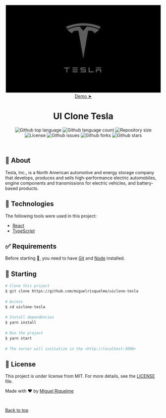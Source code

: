 <div align="center" id="top"> 
    <img src="./.github/app.gif" alt="UI Clone Tesla" />
    <br>
    <a href="https://miguelrisquelme-uiclone-tesla.netlify.app">Demo  ➤</a>
</div>

<h1 align="center">UI Clone Tesla</h1>

<p align="center">
  <img alt="Github top language" src="https://img.shields.io/github/languages/top/miguelrisquelme/uiclone-tesla?color=56BEB8">

  <img alt="Github language count" src="https://img.shields.io/github/languages/count/miguelrisquelme/uiclone-tesla?color=56BEB8">

  <img alt="Repository size" src="https://img.shields.io/github/repo-size/miguelrisquelme/uiclone-tesla?color=56BEB8">

  <img alt="License" src="https://img.shields.io/github/license/miguelrisquelme/uiclone-tesla?color=56BEB8">

  <img alt="Github issues" src="https://img.shields.io/github/issues/miguelrisquelme/uiclone-tesla?color=56BEB8" />

  <img alt="Github forks" src="https://img.shields.io/github/forks/miguelrisquelme/uiclone-tesla?color=56BEB8" />

  <img alt="Github stars" src="https://img.shields.io/github/stars/miguelrisquelme/uiclone-tesla?color=56BEB8" />
</p>

<br>

## :dart: About

Tesla, Inc., is a North American automotive and energy storage company that develops, produces and sells high-performance electric automobiles, engine components and transmissions for electric vehicles, and battery-based products.

## :rocket: Technologies

The following tools were used in this project:

- [React](https://pt-br.reactjs.org/)
- [TypeScript](https://www.typescriptlang.org/)

## :white_check_mark: Requirements

Before starting :checkered_flag:, you need to have [Git](https://git-scm.com) and [Node](https://nodejs.org/en/) installed.

## :checkered_flag: Starting

```bash
# Clone this project
$ git clone https://github.com/miguelrisquelme/uiclone-tesla

# Access
$ cd uiclone-tesla

# Install dependencies
$ yarn install

# Run the project
$ yarn start

# The server will initialize in the <http://localhost:3000>
```

## :memo: License

This project is under license from MIT. For more details, see the [LICENSE](LICENSE.md) file.

Made with :heart: by <a href="https://github.com/miguelrisquelme" target="_blank">Miguel Riquelme</a>

&#xa0;

<a href="#top">Back to top</a>
